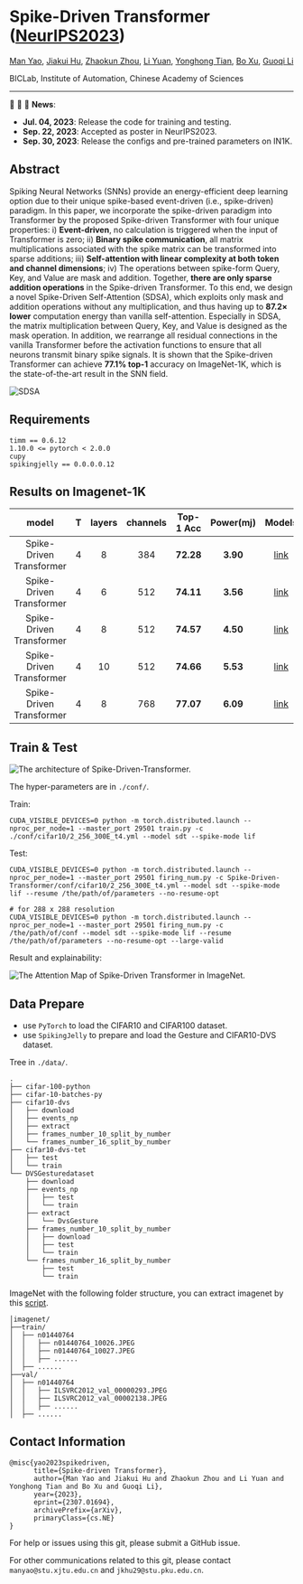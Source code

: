 # Spike-Driven Transformer ([NeurIPS2023](https://arxiv.org/abs/2307.01694v1))

[Man Yao](https://scholar.google.com/citations?user=eE4vvp0AAAAJ), [Jiakui Hu](https://github.com/jkhu29), [Zhaokun Zhou](https://github.com/ZK-Zhou), [Li Yuan](https://yuanli2333.github.io/), [Yonghong Tian](https://scholar.google.com/citations?user=fn6hJx0AAAAJ), [Bo Xu](), [Guoqi Li](https://scholar.google.com/citations?user=qCfE--MAAAAJ&)

BICLab, Institute of Automation, Chinese Academy of Sciences

---

:rocket:  :rocket:  :rocket: **News**:

- **Jul. 04, 2023**: Release the code for training and testing.
- **Sep. 22, 2023**: Accepted as poster in NeurIPS2023.
- **Sep. 30, 2023**: Release the configs and pre-trained parameters on IN1K.

## Abstract

Spiking Neural Networks (SNNs) provide an energy-efficient deep learning option due to their unique spike-based event-driven (i.e., spike-driven) paradigm. In this paper, we incorporate the spike-driven paradigm into Transformer by the proposed Spike-driven Transformer with four unique properties: i) **Event-driven**, no calculation is triggered when the input of Transformer is zero; ii) **Binary spike communication**, all matrix multiplications associated with the spike matrix can be transformed into sparse additions; iii) **Self-attention with linear complexity at both token and channel dimensions**; iv) The operations between spike-form Query, Key, and Value are mask and addition. Together, **there are only sparse addition operations** in the Spike-driven Transformer. To this end, we design a novel Spike-Driven Self-Attention (SDSA), which exploits only mask and addition operations without any multiplication, and thus having up to **87.2× lower** computation energy than vanilla self-attention. Especially in SDSA, the matrix multiplication between Query, Key, and Value is designed as the mask operation. In addition, we rearrange all residual connections in the vanilla Transformer before the activation functions to ensure that all neurons transmit binary spike signals. It is shown that the Spike-driven Transformer can achieve **77.1% top-1** accuracy on ImageNet-1K, which is the state-of-the-art result in the SNN field.

![SDSA](./imgs/Fig_1_main_idea.png)

## Requirements

```python3
timm == 0.6.12
1.10.0 <= pytorch < 2.0.0
cupy
spikingjelly == 0.0.0.0.12
```

## Results on Imagenet-1K

|        **model**         | **T** | **layers** | **channels** | **Top-1 Acc** | **Power(mj)** | **Models** |
| :----------------------: | :---: | :--------: | :----------: | :-----------: | :-----------: | :--------: |
| Spike-Driven Transformer |   4   |     8      |     384      |   **72.28**   |   **3.90**    |    [link](https://drive.google.com/file/d/10oH_zkwB4FDtFLgmZ_lI8e0tFjRzrXyD/view?usp=sharing)    |
| Spike-Driven Transformer |   4   |     6      |     512      |   **74.11**   |   **3.56**    |    [link](https://drive.google.com/file/d/1hsShpFBKYpMK2TmpuoyBFORcLAuMHrx7/view?usp=sharing)    |
| Spike-Driven Transformer |   4   |     8      |     512      |   **74.57**   |   **4.50**    |    [link](https://drive.google.com/file/d/1n59WNSBgP2VyAW2nfJX2Wvx5rgNJEMXI/view?usp=sharing)    |
| Spike-Driven Transformer |   4   |     10     |     512      |   **74.66**   |   **5.53**    |    [link](https://drive.google.com/file/d/1l-c3QY5r4IFmYUmGPZXRHP_W7iC1sdP8/view?usp=sharing)    |
| Spike-Driven Transformer |   4   |     8      |     768      |   **77.07**   |   **6.09**    |    [link](https://drive.google.com/file/d/1R-MaeFV8d2Y0pIGBSjklOGWhaF8dLHf4/view?usp=sharing)    |

## Train & Test

![The architecture of Spike-Driven-Transformer.](./imgs/Fig_2_network_architecture.png)

The hyper-parameters are in `./conf/`.


Train:

```shell
CUDA_VISIBLE_DEVICES=0 python -m torch.distributed.launch --nproc_per_node=1 --master_port 29501 train.py -c ./conf/cifar10/2_256_300E_t4.yml --model sdt --spike-mode lif
```

Test:

```shell
CUDA_VISIBLE_DEVICES=0 python -m torch.distributed.launch --nproc_per_node=1 --master_port 29501 firing_num.py -c Spike-Driven-Transformer/conf/cifar10/2_256_300E_t4.yml --model sdt --spike-mode lif --resume /the/path/of/parameters --no-resume-opt

# for 288 x 288 resolution
CUDA_VISIBLE_DEVICES=0 python -m torch.distributed.launch --nproc_per_node=1 --master_port 29501 firing_num.py -c /the/path/of/conf --model sdt --spike-mode lif --resume /the/path/of/parameters --no-resume-opt --large-valid
```

Result and explainability:

![The Attention Map of Spike-Driven Transformer in ImageNet.](./imgs/Fig_3_attention_map.png)

## Data Prepare

- use `PyTorch` to load the CIFAR10 and CIFAR100 dataset.
- use `SpikingJelly` to prepare and load the Gesture and CIFAR10-DVS dataset.

Tree in `./data/`.

```shell
.
├── cifar-100-python
├── cifar-10-batches-py
├── cifar10-dvs
│   ├── download
│   ├── events_np
│   ├── extract
│   ├── frames_number_10_split_by_number
│   └── frames_number_16_split_by_number
├── cifar10-dvs-tet
│   ├── test
│   └── train
└── DVSGesturedataset
    ├── download
    ├── events_np
    │   ├── test
    │   └── train
    ├── extract
    │   └── DvsGesture
    ├── frames_number_10_split_by_number
    │   ├── download
    │   ├── test
    │   └── train
    └── frames_number_16_split_by_number
        ├── test
        └── train
```

ImageNet with the following folder structure, you can extract imagenet by this [script](https://gist.github.com/BIGBALLON/8a71d225eff18d88e469e6ea9b39cef4).

```shell
│imagenet/
├──train/
│  ├── n01440764
│  │   ├── n01440764_10026.JPEG
│  │   ├── n01440764_10027.JPEG
│  │   ├── ......
│  ├── ......
├──val/
│  ├── n01440764
│  │   ├── ILSVRC2012_val_00000293.JPEG
│  │   ├── ILSVRC2012_val_00002138.JPEG
│  │   ├── ......
│  ├── ......
```

## Contact Information

```
@misc{yao2023spikedriven,
      title={Spike-driven Transformer}, 
      author={Man Yao and Jiakui Hu and Zhaokun Zhou and Li Yuan and Yonghong Tian and Bo Xu and Guoqi Li},
      year={2023},
      eprint={2307.01694},
      archivePrefix={arXiv},
      primaryClass={cs.NE}
}
```

For help or issues using this git, please submit a GitHub issue.

For other communications related to this git, please contact `manyao@stu.xjtu.edu.cn` and `jkhu29@stu.pku.edu.cn`.
